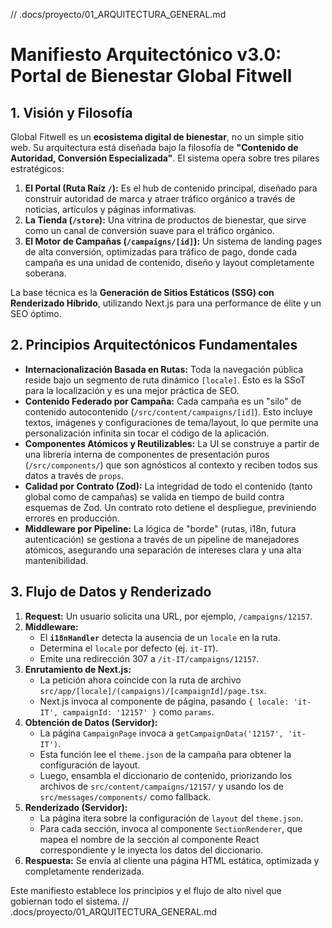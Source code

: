 // .docs/proyecto/01_ARQUITECTURA_GENERAL.md
# Manifiesto Arquitectónico v3.0: Portal de Bienestar Global Fitwell

## 1. Visión y Filosofía

Global Fitwell es un **ecosistema digital de bienestar**, no un simple sitio web. Su arquitectura está diseñada bajo la filosofía de **"Contenido de Autoridad, Conversión Especializada"**. El sistema opera sobre tres pilares estratégicos:

1.  **El Portal (Ruta Raíz `/`):** Es el hub de contenido principal, diseñado para construir autoridad de marca y atraer tráfico orgánico a través de noticias, artículos y páginas informativas.
2.  **La Tienda (`/store`):** Una vitrina de productos de bienestar, que sirve como un canal de conversión suave para el tráfico orgánico.
3.  **El Motor de Campañas (`/campaigns/[id]`):** Un sistema de landing pages de alta conversión, optimizadas para tráfico de pago, donde cada campaña es una unidad de contenido, diseño y layout completamente soberana.

La base técnica es la **Generación de Sitios Estáticos (SSG) con Renderizado Híbrido**, utilizando Next.js para una performance de élite y un SEO óptimo.

## 2. Principios Arquitectónicos Fundamentales

-   **Internacionalización Basada en Rutas:** Toda la navegación pública reside bajo un segmento de ruta dinámico `[locale]`. Esto es la SSoT para la localización y es una mejor práctica de SEO.
-   **Contenido Federado por Campaña:** Cada campaña es un "silo" de contenido autocontenido (`/src/content/campaigns/[id]`). Esto incluye textos, imágenes y configuraciones de tema/layout, lo que permite una personalización infinita sin tocar el código de la aplicación.
-   **Componentes Atómicos y Reutilizables:** La UI se construye a partir de una librería interna de componentes de presentación puros (`/src/components/`) que son agnósticos al contexto y reciben todos sus datos a través de `props`.
-   **Calidad por Contrato (Zod):** La integridad de todo el contenido (tanto global como de campañas) se valida en tiempo de build contra esquemas de Zod. Un contrato roto detiene el despliegue, previniendo errores en producción.
-   **Middleware por Pipeline:** La lógica de "borde" (rutas, i18n, futura autenticación) se gestiona a través de un pipeline de manejadores atómicos, asegurando una separación de intereses clara y una alta mantenibilidad.

## 3. Flujo de Datos y Renderizado

1.  **Request:** Un usuario solicita una URL, por ejemplo, `/campaigns/12157`.
2.  **Middleware:**
    -   El **`i18nHandler`** detecta la ausencia de un `locale` en la ruta.
    -   Determina el `locale` por defecto (ej. `it-IT`).
    -   Emite una redirección 307 a `/it-IT/campaigns/12157`.
3.  **Enrutamiento de Next.js:**
    -   La petición ahora coincide con la ruta de archivo `src/app/[locale]/(campaigns)/[campaignId]/page.tsx`.
    -   Next.js invoca al componente de página, pasando `{ locale: 'it-IT', campaignId: '12157' }` como `params`.
4.  **Obtención de Datos (Servidor):**
    -   La página `CampaignPage` invoca a `getCampaignData('12157', 'it-IT')`.
    -   Esta función lee el `theme.json` de la campaña para obtener la configuración de layout.
    -   Luego, ensambla el diccionario de contenido, priorizando los archivos de `src/content/campaigns/12157/` y usando los de `src/messages/components/` como fallback.
5.  **Renderizado (Servidor):**
    -   La página itera sobre la configuración de `layout` del `theme.json`.
    -   Para cada sección, invoca al componente `SectionRenderer`, que mapea el nombre de la sección al componente React correspondiente y le inyecta los datos del diccionario.
6.  **Respuesta:** Se envía al cliente una página HTML estática, optimizada y completamente renderizada.

Este manifiesto establece los principios y el flujo de alto nivel que gobiernan todo el sistema.
// .docs/proyecto/01_ARQUITECTURA_GENERAL.md
